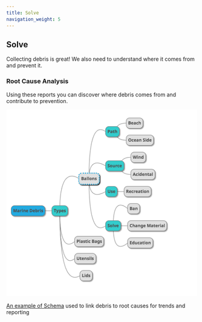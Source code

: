 ```yaml
---
title: Solve
navigation_weight: 5
---
```


## Solve
Collecting debris is great!  We also need to understand where it comes from and prevent it.

### Root Cause Analysis
Using these reports you can discover where debris comes from and contribute to prevention.

![Mindmap](mindmap.png)

[An example of Schema](https://docs.google.com/spreadsheets/d/18MIBhkiBbf9EOcREIDX0Ler0YxtlkBAwlPsnmqcGKLg/edit?usp=sharing) used to link debris to root causes for trends and reporting




